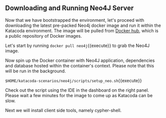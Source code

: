 ## Downloading and Running Neo4J Server

Now that we have bootstrapped the environment, let's proceed with downloading
the latest pre-packed Neo4j docker image and run it within the Katacoda environment.
The image will be pulled from [Docker hub](https://hub.docker.com/), which is a public 
repository of Docker images.

Let's start by running `docker pull neo4j`{{execute}} to grab the Neo4J image.

Now spin up the Docker container with Neo4J application, dependencies and database
hosted within the container's context. Please note that this will be run in the background.

`$HOME/katacoda-scenarios/neo4j/scripts/setup_neo.sh`{{execute}}

Check out the script using the IDE in the dashboard on the right panel. Please wait a few minutes for the image to come up as Katacoda can be slow. 

Next we will install client side tools, namely cypher-shell.

